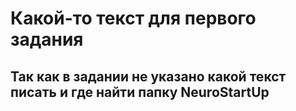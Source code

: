 # Какой-то текст для первого задания
## Так как в задании не указано какой текст писать и где найти папку NeuroStartUp